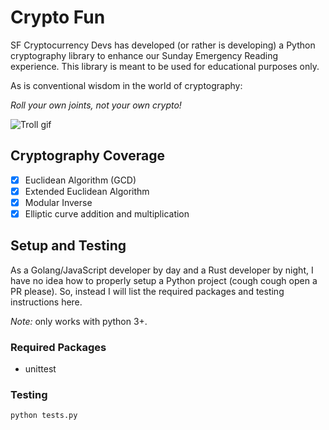# Crypto Fun
SF Cryptocurrency Devs has developed (or rather is developing) a Python cryptography library to enhance our Sunday Emergency Reading experience. This library is meant to be used for educational purposes only.

As is conventional wisdom in the world of cryptography:

*Roll your own joints, not your own crypto!*

![Troll gif](https://media.giphy.com/media/qrwthQPPQrtEk/giphy.gif)

## Cryptography Coverage
- [x] Euclidean Algorithm (GCD)
- [x] Extended Euclidean Algorithm
- [x] Modular Inverse
- [x] Elliptic curve addition and multiplication

## Setup and Testing
As a Golang/JavaScript developer by day and a Rust developer by night, I have no idea how to properly setup a Python project (cough cough open a PR please). So, instead I will list the required packages and testing instructions here.

*Note:* only works with python 3+.

### Required Packages
* unittest

### Testing
```
python tests.py
```